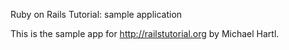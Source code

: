 Ruby on Rails Tutorial: sample application

This is the sample app for http://railstutorial.org by Michael Hartl.
